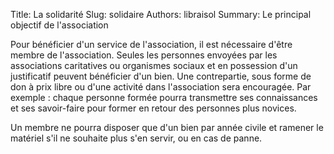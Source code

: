 Title: La solidarité
Slug: solidaire
Authors: libraisol
Summary: Le principal objectif de l'association

Pour bénéficier d'un service de l'association, il est nécessaire d'être membre de l'association. 
Seules les personnes envoyées par les associations caritatives ou organismes sociaux et en possession d'un justificatif peuvent bénéficier d'un bien. 
Une contrepartie, sous forme de don à prix libre ou d'une activité dans l'association sera encouragée.
Par exemple : chaque personne formée pourra transmettre ses connaissances et ses savoir-faire pour former en retour des personnes plus novices.

Un membre ne pourra disposer que d'un bien par année civile et ramener le matériel s'il ne souhaite plus s'en servir, ou en cas de panne.
